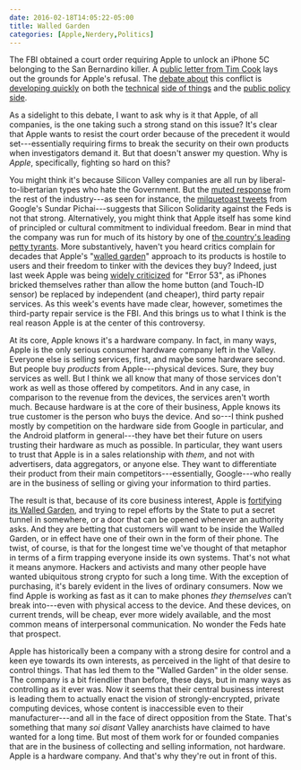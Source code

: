 ```yaml
---
date: 2016-02-18T14:05:22-05:00
title: Walled Garden
categories: [Apple,Nerdery,Politics]
---
```


The FBI obtained a court order requiring Apple to unlock an iPhone 5C belonging to the San Bernardino killer. A [public letter from Tim Cook](http://www.apple.com/customer-letter/) lays out the grounds for Apple's refusal. The [debate about](https://stratechery.com/2016/apple-versus-the-fbi-understanding-iphone-encryption-the-risks-for-apple-and-encryption/) this conflict is [developing quickly](http://www.macworld.com/article/3034355/ios/why-the-fbis-request-to-apple-will-affect-civil-rights-for-a-generation.html) on both the [technical](http://techcrunch.com/2016/02/17/why-apple-is-fighting-not-to-unlock-iphones-for-the-government/) [side of things](http://blog.cryptographyengineering.com/2014/10/why-cant-apple-decrypt-your-iphone.html) and the [public policy side](http://www.cato.org/publications/commentary/can-18th-century-law-force-apple-hacking-killers-phone). 

As a sidelight to this debate, I want to ask why is it that Apple, of all companies, is the one taking such a strong stand on this issue? It's clear that Apple wants to resist the court order because of the precedent it would set---essentially requiring firms to break the security on their own products when investigators demand it. But  that doesn't answer my question. Why is _Apple_, specifically, fighting so hard on this? 

You might think it's because Silicon Valley companies are all run by liberal-to-libertarian types who hate the Government. But the [muted response](http://www.nytimes.com/2016/02/19/technology/tech-reactions-on-apple-highlight-issues-with-government-requests.html) from the rest of the industry---as seen for instance, the  [milquetoast tweets](https://storify.com/gruber/sundar-pichai-on-the-apple-fbi-encryption-fight) from Google's Sundar Pichai---suggests that Silicon Solidarity against the Feds is not that strong. Alternatively, you might think that Apple itself has some kind of principled or cultural commitment to individual freedom. Bear in mind that the company was run for much of its history by one of [the country's leading petty tyrants](http://kieranhealy.org/blog/archives/2011/10/10/a-sociology-of-steve-jobs/). More substantively, haven't you heard critics complain for decades that Apple's "[walled garden](https://en.wikipedia.org/wiki/Closed_platform)" approach to its products is hostile to users and their freedom to tinker with the devices they buy? Indeed, just last week Apple was being [widely criticized](http://boingboing.net/2016/02/05/gerror-53-apple-remotely-bric.html) for "Error 53", as iPhones bricked themselves rather than allow the home button (and Touch-ID sensor) be replaced by independent (and cheaper), third party repair services. As this week's events have made clear, however, sometimes the third-party repair service is the FBI. And this brings us to what I think is the real reason Apple is at the center of this controversy.

At its core, Apple knows it's a hardware company. In fact, in many ways, Apple is the only serious consumer hardware company left in the Valley. Everyone else is selling services, first, and maybe some hardware second. But people buy _products_ from Apple---physical devices. Sure, they buy services as well. But I think we all know that many of those services don't work as well as those offered by competitors. And in any case, in comparison to the revenue from the devices, the services aren't worth much. Because hardware is at the core of their business, Apple knows its true customer is the person who buys the device. And so---I think pushed mostly by competition on the hardware side from Google in particular, and the Android platform in general---they have bet their future on users trusting their hardware as much as possible. In particular, they want users to trust that Apple is in a sales relationship with *them*, and not with advertisers, data aggregators, or anyone else. They want to differentiate their product from  their main competitors---essentially, Google---who really are in the business of selling or giving your information to third parties.

The result is that, because of its core business interest, Apple is [fortifying its Walled Garden](http://techcrunch.com/2016/02/17/why-apple-is-fighting-not-to-unlock-iphones-for-the-government/), and trying to repel efforts by the State to put a secret tunnel in somewhere, or a door that can be opened whenever an authority asks. And they are betting that customers will want to be inside the Walled Garden, or in effect have one of their own in the form of their phone. The twist, of course, is that for the longest time we've thought of that metaphor in terms of a firm trapping everyone inside its own systems. That's not what it means anymore. Hackers and activists and many other people have wanted ubiquitous strong crypto for such a long time. With the exception of purchasing, it's barely evident in the lives of ordinary consumers. Now we find Apple is working as fast as it can to make phones *they themselves* can’t break into---even with physical access to the device. And these devices, on current trends, will be cheap, ever more widely available, and the most common means of interpersonal communication. No wonder the Feds hate that prospect. 

Apple has historically been a company with a strong desire for control and a keen eye towards its own interests, as perceived in the light of that desire to control things. That has led them to the "Walled Garden" in the older sense. The company is a bit friendlier than before, these days, but in many ways as controlling as it ever was. Now it seems that their central business interest is leading them to actually enact the vision of strongly-encrypted, private computing devices, whose content is inaccessible even to their manufacturer---and all in the face of direct opposition from the State. That's something that many *soi disant* Valley anarchists have claimed to have wanted for a long time. But most of them work for or founded companies that are in the business of collecting and selling information, not hardware. Apple is a hardware company. And that's why they're out in front of this.
